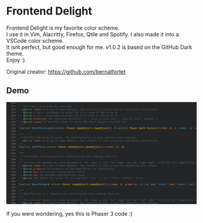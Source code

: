 # Frontend Delight

Frontend Delight is my favorite color scheme.  
I use it in Vim, Alacritty, Firefox, Qtile and Spotify. I also made it into a VSCode color scheme.  
It isnt perfect, but good enough for me. v1.0.2 is based on the GitHub Dark theme.  
Enjoy :)

Original creator: <https://github.com/bernatfortet>

## Demo

![Screenshot](./preview.png)

If you were wondering, yes this is Phaser 3 code :)
